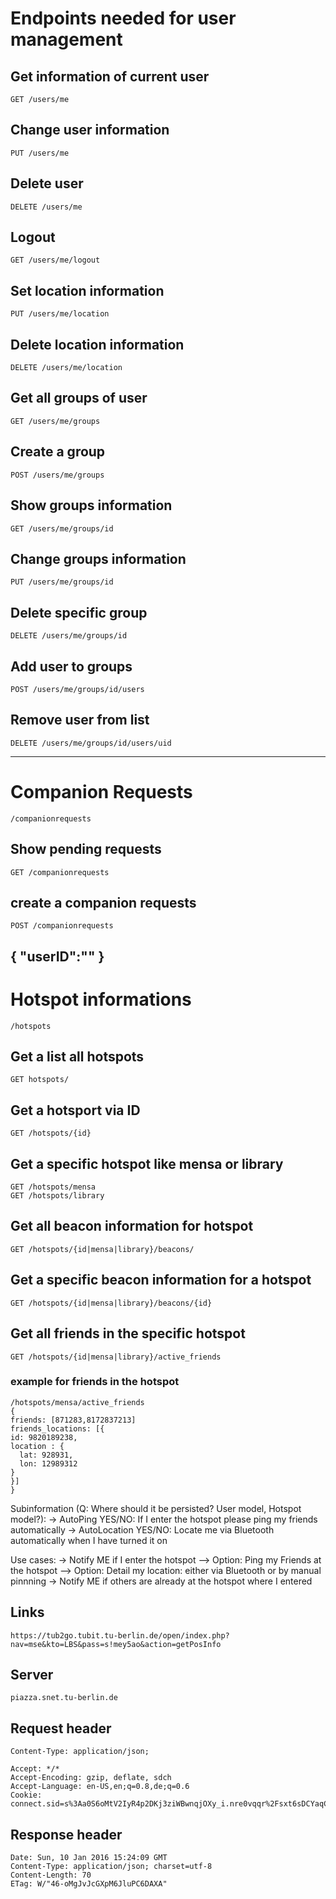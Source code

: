 # Endpoints needed for user management

## Get information of current user
	GET /users/me

## Change user information
	PUT /users/me

## Delete user
	DELETE /users/me

## Logout
	GET /users/me/logout

## Set location information
	PUT /users/me/location

## Delete location information
	DELETE /users/me/location

## Get all groups of user
	GET /users/me/groups

## Create a group
	POST /users/me/groups

## Show groups information
	GET /users/me/groups/id

## Change groups information
	PUT /users/me/groups/id

## Delete specific group
	DELETE /users/me/groups/id

## Add user to groups
	POST /users/me/groups/id/users

## Remove user from list
	DELETE /users/me/groups/id/users/uid

---
# Companion Requests
	/companionrequests

## Show pending requests
	GET /companionrequests

## create a companion requests
	POST /companionrequests

{
 "userID":"<insert companion id here>"
}
---
# Hotspot informations
	/hotspots

## Get a list all hotspots
	GET hotspots/

## Get a hotsport via ID
	GET /hotspots/{id}

## Get a specific hotspot like mensa or library
	GET /hotspots/mensa
	GET /hotspots/library

## Get all beacon information for hotspot
	GET /hotspots/{id|mensa|library}/beacons/

## Get a specific beacon information for a hotspot
	GET /hotspots/{id|mensa|library}/beacons/{id}

## Get all friends in the specific hotspot
	GET /hotspots/{id|mensa|library}/active_friends

### example for friends in the hotspot
	/hotspots/mensa/active_friends
	{
  	friends: [871283,8172837213]
  	friends_locations: [{
    id: 9820189238,
    location : {
      lat: 928931,
      lon: 12989312
    }
	}]
	}


Subinformation (Q: Where should it be persisted? User model, Hotspot model?):
-> AutoPing YES/NO: If I enter the hotspot please ping my friends automatically
-> AutoLocation YES/NO: Locate me via Bluetooth automatically when I have turned it on

Use cases:
-> Notify ME if I enter the hotspot
--> Option: Ping my Friends at the hotspot
--> Option: Detail my location: either via Bluetooth or by manual pinnning
-> Notify ME if others are already at the hotspot where I entered


## Links
	https://tub2go.tubit.tu-berlin.de/open/index.php?nav=mse&kto=LBS&pass=s!mey5ao&action=getPosInfo


## Server
	piazza.snet.tu-berlin.de
	
	
## Request header 

	

	Content-Type: application/json; 

	Accept: ​*/*​
	Accept-Encoding: gzip, deflate, sdch
	Accept-Language: en-US,en;q=0.8,de;q=0.6
	Cookie: connect.sid=s%3Aa0S6oMtV2IyR4p2DKj3ziWBwnqjOXy_i.nre0vqqr%2Fsxt6sDCYaqCZHL5ne5OhJvQArS2cBnX5dk

## Response header 
	Date: Sun, 10 Jan 2016 15:24:09 GMT 
	Content-Type: application/json; charset=utf-8 
	Content-Length: 70 
	ETag: W/"46-oMgJvJcGXpM6JluPC6DAXA"
